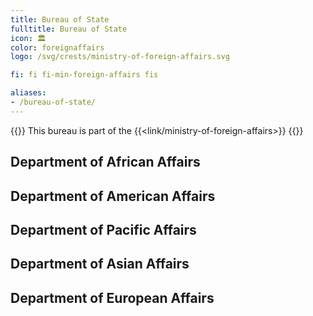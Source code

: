 ```yaml
---
title: Bureau of State
fulltitle: Bureau of State
icon: 🏛️
color: foreignaffairs
logo: /svg/crests/ministry-of-foreign-affairs.svg

fi: fi fi-min-foreign-affairs fis

aliases:
- /bureau-of-state/
---
```

{{<note series>}}
 This bureau is part of the {{<link/ministry-of-foreign-affairs>}}
{{</note>}}

## Department of African Affairs
## Department of American Affairs
## Department of Pacific Affairs
## Department of Asian Affairs
## Department of European Affairs